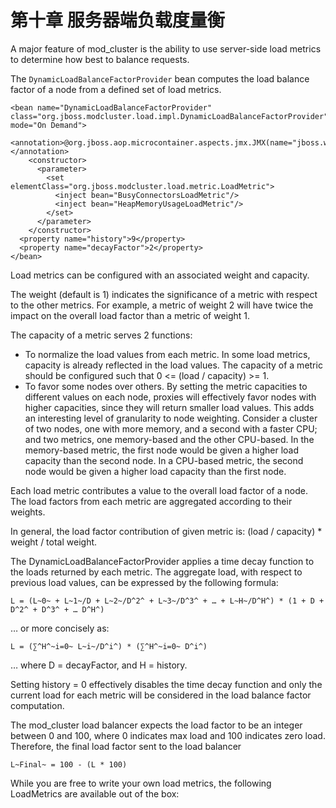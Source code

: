 # 第十章 服务器端负载度量衡

A major feature of mod_cluster is the ability to use server-side load metrics to determine how best to balance requests.

The ```DynamicLoadBalanceFactorProvider``` bean computes the load balance factor of a node
from a defined set of load metrics.

```
<bean name="DynamicLoadBalanceFactorProvider" class="org.jboss.modcluster.load.impl.DynamicLoadBalanceFactorProvider" mode="On Demand">
  <annotation>@org.jboss.aop.microcontainer.aspects.jmx.JMX(name="jboss.web:service=LoadBalanceFactorProvider",exposedInterface=org.jboss.modcluster.load.impl.DynamicLoadBalanceFactorProviderMBean.class)</annotation>
    <constructor>
      <parameter>
        <set elementClass="org.jboss.modcluster.load.metric.LoadMetric">
          <inject bean="BusyConnectorsLoadMetric"/>
          <inject bean="HeapMemoryUsageLoadMetric"/>
        </set>
      </parameter>
    </constructor>
  <property name="history">9</property>
  <property name="decayFactor">2</property>
</bean>
```

Load metrics can be configured with an associated weight and capacity.

The weight (default is 1) indicates the significance of a metric with respect to the other metrics. For example, a metric of weight 2 will have twice the impact on the overall load factor than a metric of weight 1.

The capacity of a metric serves 2 functions:

* To normalize the load values from each metric. In some load metrics, capacity is already reflected in the load values. The capacity of a metric should be configured such that 0 <= (load / capacity) >= 1.
* To favor some nodes over others. By setting the metric capacities to different values on each node, proxies will effectively favor nodes with higher capacities, since they will return smaller load values. This adds an interesting level of granularity to node weighting. Consider a cluster of two nodes, one with more memory, and a second with a faster CPU; and two metrics, one memory-based and the other CPU-based. In the memory-based metric, the first node would be given a higher load capacity than the second node. In a CPU-based metric, the second node would be given a higher load capacity than the first node.

Each load metric contributes a value to the overall load factor of a node. The load factors from each metric are aggregated according to their weights.

In general, the load factor contribution of given metric is: (load / capacity) * weight / total weight.

The DynamicLoadBalanceFactorProvider applies a time decay function to the loads returned by each metric. The aggregate load, with respect to previous load values, can be expressed by the following formula:

```
L = (L~0~ + L~1~/D + L~2~/D^2^ + L~3~/D^3^ + … + L~H~/D^H^) * (1 + D + D^2^ + D^3^ + … D^H^)
```

… or more concisely as:

```
L = (∑^H^~i=0~ L~i~/D^i^) * (∑^H^~i=0~ D^i^)
```

… where D = decayFactor, and H = history.

Setting history = 0 effectively disables the time decay function and only the current load for each metric will be considered in the load balance factor computation.

The mod_cluster load balancer expects the load factor to be an integer between 0 and 100, where 0 indicates max load and 100 indicates zero load. Therefore, the final load factor sent to the load balancer

```
L~Final~ = 100 - (L * 100)
```

While you are free to write your own load metrics, the following LoadMetrics are available out of the box: